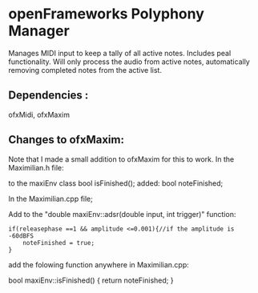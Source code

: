 
# openFrameworks Polyphony Manager
Manages MIDI input to keep a tally of all active notes. Includes peal functionality. Will only process the audio from active notes, automatically removing completed notes from the active list.

<h2>Dependencies :</h2>

ofxMidi, ofxMaxim

<h2>Changes to ofxMaxim:</h2>
Note that I made a small addition to ofxMaxim for this to work. 
In the Maximilian.h file:

to the maxiEnv class
bool isFinished();
added: bool noteFinished;

In the Maximilian.cpp file;

Add to the "double maxiEnv::adsr(double input, int trigger)" function:

	if(releasephase ==1 && amplitude <=0.001){//if the amplitude is -60dBFS
		noteFinished = true;
	}
	
add the folowing function anywhere in Maximilian.cpp:

bool maxiEnv::isFinished() {
	return noteFinished;
}

